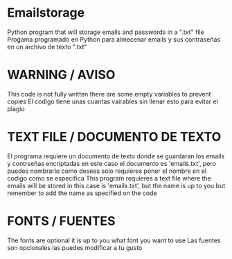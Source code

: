 # Emailstorage
Python program that will storage emails and passwords in a ".txt" file
Progama programado en Python para almecenar emails y sus contraseñas en un archivo de texto ".txt"
# WARNING / AVISO
This code is not fully written there are some empty variables to prevent copies
El codigo tiene unas cuantas vairables sin llenar esto para evitar el plagio
# TEXT FILE / DOCUMENTO DE TEXTO
El programa requiere un documento de texto donde se guardaran los emails y contrseñas encriptadas en este caso el documento es 'emails.txt', pero puedes nombrarlo como desees solo requieres poner el nombre en el codigo como se especifica
This program requieres a text file where the emails will be stored in this case is 'emails.txt', but the name is up to you but remember to add the name as specified on the code
# FONTS / FUENTES
The fonts are optional it is up to you what font you want to use
Las fuentes son opcionales las puedes modificar a tu gusto
